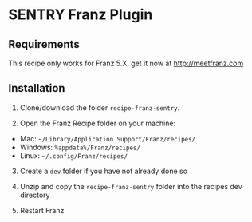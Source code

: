 # SENTRY Franz Plugin

## Requirements
This recipe only works for Franz 5.X, get it now at http://meetfranz.com

## Installation

1. Clone/download the folder `recipe-franz-sentry`.

2. Open the Franz Recipe folder on your machine:
  * Mac: `~/Library/Application Support/Franz/recipes/`
  * Windows: `%appdata%/Franz/recipes/`
  * Linux: `~/.config/Franz/recipes/`

3. Create a `dev` folder if you have not already done so

3. Unzip and copy the `recipe-franz-sentry` folder into the recipes dev directory

4. Restart Franz
